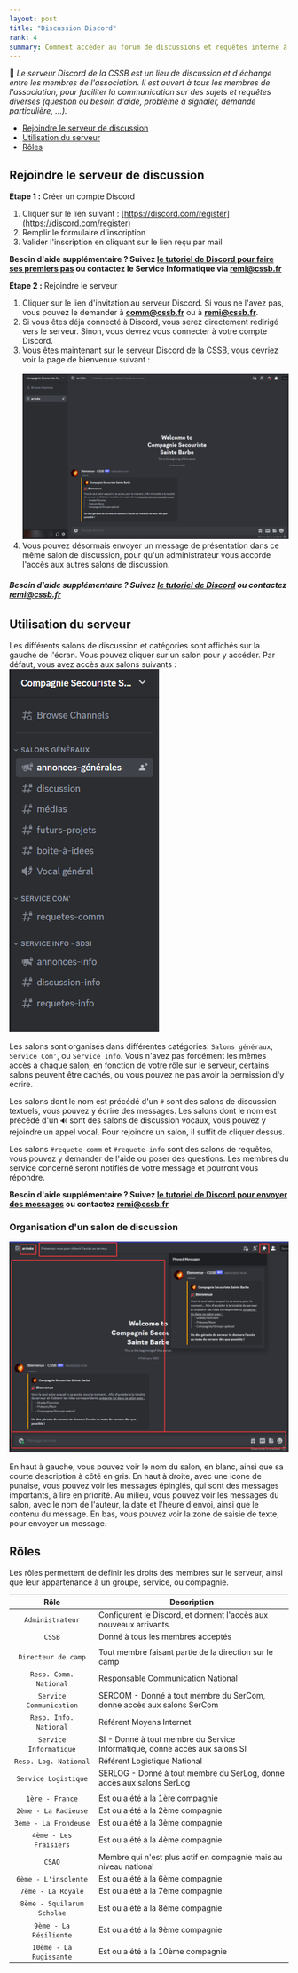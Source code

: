 ```yaml
---
layout: post
title: "Discussion Discord"
rank: 4
summary: Comment accéder au forum de discussions et requêtes interne à la CSSB
---
```


:scroll: _Le serveur Discord de la CSSB est un lieu de discussion et d'échange entre les membres de l'association. Il est ouvert à tous les membres de l'association, pour faciliter la communication sur des sujets et requêtes diverses (question ou besoin d'aide, problème à signaler, demande particulière, ...)._

- [Rejoindre le serveur de discussion](#rejoindre-le-serveur-de-discussion)
- [Utilisation du serveur](#utilisation-du-serveur)
- [Rôles](#rôles)

## Rejoindre le serveur de discussion

**Étape 1 :** Créer un compte Discord

1. Cliquer sur le lien suivant : [https://discord.com/register](https://discord.com/register)
2. Remplir le formulaire d'inscription
3. Valider l'inscription en cliquant sur le lien reçu par mail

**<i class="uil uil-info-circle"></i> Besoin d'aide supplémentaire ? Suivez [le tutoriel de Discord pour faire ses premiers pas](https://support.discord.com/hc/fr/articles/360033931551-Premiers-Pas) ou contactez le Service Informatique via remi@cssb.fr**

**Étape 2 :** Rejoindre le serveur

1. Cliquer sur le lien d'invitation au serveur Discord. Si vous ne l'avez pas, vous pouvez le demander à **comm@cssb.fr** ou à **remi@cssb.fr**.
2. Si vous êtes déjà connecté à Discord, vous serez directement redirigé vers le serveur. Sinon, vous devrez vous connecter à votre compte Discord.
3. Vous êtes maintenant sur le serveur Discord de la CSSB, vous devriez voir la page de bienvenue suivant :<br><br>
<img src="../../assets/admin/camp/discord/arrivee.png" class="center width-90"><br>
4. Vous pouvez désormais envoyer un message de présentation dans ce même salon de discussion, pour qu'un administrateur vous accorde l'accès aux autres salons de discussion.

###### **<i class="uil uil-info-circle"></i> Besoin d'aide supplémentaire ? Suivez [le tutoriel de Discord](https://support.discord.com/hc/fr/articles/360034842871-Comment-rejoindre-un-serveur-) ou contactez remi@cssb.fr**

## Utilisation du serveur

Les différents salons de discussion et catégories sont affichés sur la gauche de l'écran. Vous pouvez cliquer sur un salon pour y accéder.
Par défaut, vous avez accès aux salons suivants :
<img src="../../assets/admin/camp/discord/salons.png" class="center width-25">

Les salons sont organisés dans différentes catégories: `Salons généraux`, `Service Com'`, ou `Service Info`. Vous n'avez pas forcément les mêmes accès à chaque salon, en fonction de votre rôle sur le serveur, certains salons peuvent être cachés, ou vous pouvez ne pas avoir la permission d'y écrire.

Les salons dont le nom est précédé d'un `#` sont des salons de discussion textuels, vous pouvez y écrire des messages. Les salons dont le nom est précédé d'un `🔊` sont des salons de discussion vocaux, vous pouvez y rejoindre un appel vocal. Pour rejoindre un salon, il suffit de cliquer dessus. 

Les salons `#requete-comm` et `#requete-info` sont des salons de requêtes, vous pouvez y demander de l'aide ou poser des questions. Les membres du service concerné seront notifiés de votre message et pourront vous répondre.

**<i class="uil uil-info-circle"></i> Besoin d'aide supplémentaire ? Suivez [le tutoriel de Discord pour envoyer des messages](https://support.discord.com/hc/fr/articles/360034632292-Envoyer-des-messages) ou contactez remi@cssb.fr**

### Organisation d'un salon de discussion

<img src="../../assets/admin/camp/discord/orga-salon.png" class="center width-90">

En haut à gauche, vous pouvez voir le nom du salon, en blanc, ainsi que sa courte description à côté en gris. 
En haut à droite, avec une icone de punaise, vous pouvez voir les messages épinglés, qui sont des messages importants, à lire en priorité.
Au milieu, vous pouvez voir les messages du salon, avec le nom de l'auteur, la date et l'heure d'envoi, ainsi que le contenu du message.
En bas, vous pouvez voir la zone de saisie de texte, pour envoyer un message.

## Rôles

Les rôles permettent de définir les droits des membres sur le serveur, ainsi que leur appartenance à un groupe, service, ou compagnie.

| Rôle | Description |
| :----: | ----------- |
| `Administrateur` | Configurent le Discord, et donnent l'accès aux nouveaux arrivants |
| `CSSB` | Donné à tous les membres acceptés |
| | |
| `Directeur de camp` | Tout membre faisant partie de la direction sur le camp |
| `Resp. Comm. National` | Responsable Communication National |
| `Service Communication` | SERCOM  - Donné à tout membre du SerCom, donne accès aux salons SerCom |
| `Resp. Info. National` | Référent Moyens Internet |
| `Service Informatique` | SI - Donné à tout membre du Service Informatique, donne accès aux salons SI |
| `Resp. Log. National` | Référent Logistique National |
| `Service Logistique` | SERLOG - Donné à tout membre du SerLog, donne accès aux salons SerLog |
| | |
| `1ère - France` | Est ou a été à la 1ère compagnie |
| `2ème - La Radieuse` | Est ou a été à la 2ème compagnie |
| `3ème - La Frondeuse` | Est ou a été à la 3ème compagnie |
| `4ème - Les Fraisiers` | Est ou a été à la 4ème compagnie |
| `CSAO` | Membre qui n'est plus actif en compagnie mais au niveau national |
| `6ème - L'insolente` | Est ou a été à la 6ème compagnie |
| `7ème - La Royale` | Est ou a été à la 7ème compagnie |
| `8ème - Squilarum Scholae` | Est ou a été à la 8ème compagnie |
| `9ème - La Résiliente` | Est ou a été à la 9ème compagnie |
| `10ème - La Rugissante` | Est ou a été à la 10ème compagnie |